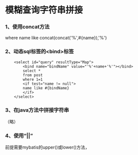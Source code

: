 # 模糊查询字符串拼接

### 1、使用concat方法

where name like concat\(concat\('%',\#{name}\),'%'\)

### 2、动态sql标签的&lt;bind&gt;标签

```
	<select id="query" resultType="Map">
		<bind name="bindName" value="'%'+name+'%'"></bind>
		select *
		from post
		where 1=1
		<if test="name != null">
		name like #{bindName}
		</if>
 	</select>
```

### 3、在java方法中拼接字符串

（略）

### 4、使用“\|\|”

前提需要mybatis的upper\(\)或lower\(\)方法，

